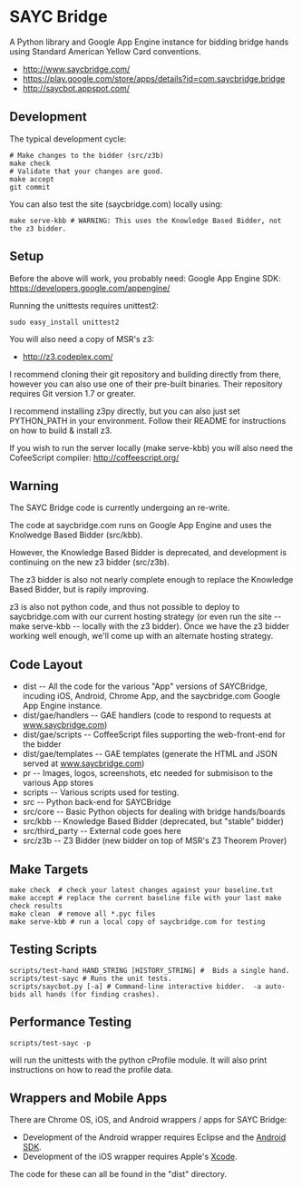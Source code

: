 SAYC Bridge
===========

A Python library and Google App Engine instance for bidding bridge hands
using Standard American Yellow Card conventions.

- http://www.saycbridge.com/
- https://play.google.com/store/apps/details?id=com.saycbridge.bridge
- http://saycbot.appspot.com/


Development
-----------

The typical development cycle:

    # Make changes to the bidder (src/z3b)
    make check
    # Validate that your changes are good.
    make accept
    git commit

You can also test the site (saycbridge.com) locally using:

    make serve-kbb # WARNING: This uses the Knowledge Based Bidder, not the z3 bidder.


Setup
-----

Before the above will work, you probably need:
Google App Engine SDK:
https://developers.google.com/appengine/

Running the unittests requires unittest2:

    sudo easy_install unittest2

You will also need a copy of MSR's z3:

- http://z3.codeplex.com/

I recommend cloning their git repository and building directly from there,
however you can also use one of their pre-built binaries.
Their repository requires Git version 1.7 or greater.

I recommend installing z3py directly, but you can also just set PYTHON_PATH in your environment.
Follow their README for instructions on how to build & install z3.

If you wish to run the server locally (make serve-kbb) you will also need the CofeeScript compiler:
http://coffeescript.org/


Warning
-------

The SAYC Bridge code is currently undergoing an re-write.

The code at saycbridge.com runs on Google App Engine
and uses the Knolwedge Based Bidder (src/kbb).

However, the Knowledge Based Bidder is deprecated, and
development is continuing on the new z3 bidder (src/z3b).

The z3 bidder is also not nearly complete enough to replace
the Knowledge Based Bidder, but is rapily improving.

z3 is also not python code, and thus not possible
to deploy to saycbridge.com with our current hosting strategy
(or even run the site -- make serve-kbb -- locally with the z3 bidder).
Once we have the z3 bidder working well enough, we'll come
up with an alternate hosting strategy.


Code Layout
-----------

- dist -- All the code for the various "App" versions of SAYCBridge, incuding iOS,
  Android, Chrome App, and the saycbridge.com Google App Engine instance.
- dist/gae/handlers -- GAE handlers (code to respond to requests at www.saycbridge.com)
- dist/gae/scripts -- CoffeeScript files supporting the web-front-end for the bidder
- dist/gae/templates -- GAE templates (generate the HTML and JSON served at www.saycbridge.com)
- pr -- Images, logos, screenshots, etc needed for submisison to the various App stores
- scripts -- Various scripts used for testing.
- src -- Python back-end for SAYCBridge
- src/core -- Basic Python objects for dealing with bridge hands/boards
- src/kbb -- Knowledge Based Bidder (deprecated, but "stable" bidder)
- src/third_party -- External code goes here
- src/z3b -- Z3 Bidder (new bidder on top of MSR's Z3 Theorem Prover)


Make Targets
------------

    make check  # check your latest changes against your baseline.txt
    make accept # replace the current baseline file with your last make check results
    make clean  # remove all *.pyc files
    make serve-kbb # run a local copy of saycbridge.com for testing


Testing Scripts
---------------

    scripts/test-hand HAND_STRING [HISTORY_STRING] #  Bids a single hand.
    scripts/test-sayc # Runs the unit tests.
    scripts/saycbot.py [-a] # Command-line interactive bidder.  -a auto-bids all hands (for finding crashes).


Performance Testing
-------------------

    scripts/test-sayc -p

will run the unittests with the python cProfile module.
It will also print instructions on how to read the profile data.


Wrappers and Mobile Apps
------------------------

There are Chrome OS, iOS, and Android wrappers / apps for SAYC Bridge:

- Development of the Android wrapper requires Eclipse and the [Android SDK](http://developer.android.com/sdk/).
- Development of the iOS wrapper requires Apple's [Xcode](https://developer.apple.com/xcode/).

The code for these can all be found in the "dist" directory.
